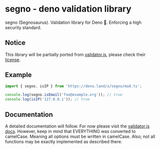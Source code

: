 # segno - deno validation library

segno (Segnosaurus). Validation library for Deno 🦕. Enforcing a high security standard.

## Notice

This library will be partially ported from [validator.js](https://github.com/validatorjs/validator.js), please check their [license](https://github.com/validatorjs/validator.js/tree/master/LICENSE).

## Example

```ts
import { segno, isIP } from 'https://deno.land/x/segno/mod.ts';

console.log(segno.isEmail('foo@example.org')); // true
console.log(isIP('127.0.0.1')); // true
```

## Documentation

A detailed documentation will follow. For now please visit the [validator.js docs](https://github.com/validatorjs/validator.js#validators). However, keep in mind that EVERYTHING was converted to camelCase. Meaning all options must be written in camelCase. Also; not all functions may be exactly implemented as described there.
